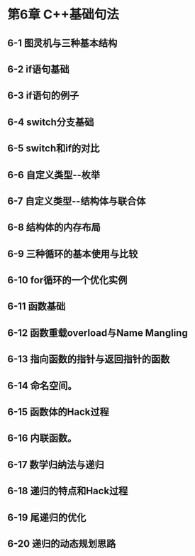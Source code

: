 # 第6章 C++基础句法

## 6-1 图灵机与三种基本结构



## 6-2 if语句基础



## 6-3 if语句的例子



## 6-4 switch分支基础



## 6-5 switch和if的对比



## 6-6 自定义类型--枚举



## 6-7 自定义类型--结构体与联合体



## 6-8 结构体的内存布局



## 6-9 三种循环的基本使用与比较



## 6-10 for循环的一个优化实例



## 6-11 函数基础



## 6-12 函数重载overload与Name Mangling



## 6-13 指向函数的指针与返回指针的函数



## 6-14 命名空间。



## 6-15 函数体的Hack过程



## 6-16 内联函数。



## 6-17 数学归纳法与递归



## 6-18 递归的特点和Hack过程



## 6-19 尾递归的优化



## 6-20 递归的动态规划思路

## 

